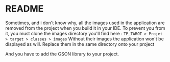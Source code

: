 # README
Sometimes, and i don't know why, all the images used in the application are removed from the project when you build it in your IDE. To prevent you from it, you must clone the images directory
you'll find here : ``TP_TAROT > Projet > target > classes > images``
Without their images the application won't be displayed as will.
Replace them in the same directory onto your project

And you have to add the GSON library to your project.
